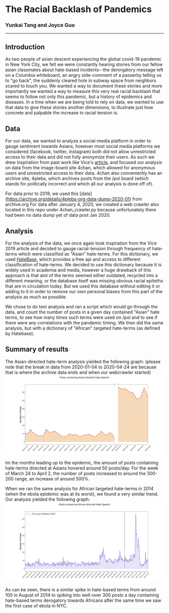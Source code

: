 # The Racial Backlash of Pandemics
### Yunkai Tang and Joyce Guo
---------------------------------------
## Introduction
As two people of asian descent experiencing the global covid-19 pandemic in New York City, we felt we were constantly hearing stories from our fellow asian classmates about hate-based incidents--the derorgatory message left on a Columbia whiteboard, an angry side-comment of a passerby telling us to "go back", the suddenly cleared hole in subway space from neighbors scared to touch you. We wanted a way to document these stories and more importantly we wanted a way to measure this very real racial backlash that seems to follow not only this pandemic, but a history of epidemics and diseases. In a time when we are being told to rely on data, we wanted to use that data to give these stories another dimensions, to illustrate just how concrete and palpable the increase in racial tension is. 
## Data
For our data, we wanted to analyze a social-media platform in order to gauge sentiment towards Asians, however most social media platforms we considered (facebook, twitter, instagram) both did not allow unrestricted access to their data and did not fully anonymize their users. As such we drew inspiration from past work like Vice's  [article](https://www.vice.com/en_us/article/d3nbzy/we-analyzed-more-than-1-million-comments-on-4chan-hate-speech-there-has-spiked-by-40-since-2015), and focused our analysis on data from the image-board site 4chan, which allowed for anonymous users and unrestricted access to their data. 4chan also conveniently has an archive site, 4plebs, which archives posts from the /pol board (which stands for politically incorrect and which all our analysis is done off of).

For data prior to 2019, we used this [data] (https://archive.org/details/4plebs-org-data-dump-2020-01) from archive.org
For data after January 4, 2020, we created a web crawler also located in this repo under 4chan_crawler.py because unfortunately there had been no data dump yet of data post Jan 2020.

## Analysis
For the analysis of the data, we once again took inspiration from the Vice 2019 article and decided to gauge racial-tension through frequency of hate-terms which were classified as "Asian" hate-terms.
For this dictionary, we used [HateBase](https://hatebase.org/), which provides a free api and access to different classification of hate-terms. We decided to use this dictionary because it is widely used in academia and media, however a huge drawback of this approach is that alot of the terms seemed either outdated, recycled into a different meaning, or the database itself was missing obvious racial epiteths that are in circulation today. But we used this database without editing it or adding to it in order to remove our own personal biases from this part of the analysis as much as possible. 

We chose to do text analysis and ran a script which would go through the data, and count the number of posts in a given day contained "Asian" hate terms, to see how many times such terms were used on /pol and to see if there were any correlations with the pandemic timing. We then did the same analysis, but with a dictionary of "African" targeted hate-terms (as defined by Hatebase).

## Summary of results
The Asian-directed hate-term analysis yielded the following graph: 
(please note that the break in data from 2020-01-04 to 2020-04-24 are because that is where the archive data ends and when our webcrawler started) ![image](https://github.com/jguo13/ITFinalProject/blob/master/Asian-hateterm-frequency.png)

Im the months leading up to the epidemic, the amount of posts containing hate-terms directed at Asians hovered around 50 posts/day. For the week of March 24 to April 2, the number of posts increased to around the 300-200 range, an increase of around 500%.

When we ran the same analysis for African targeted hate-terms in 2014 (when the ebola epidemic was at its worst), we found a very similar trend. Our analysis yielded the following graph: ![image](https://github.com/jguo13/ITFinalProject/blob/master/African-hateterm-frequency.png)

As can be seen, there is a similar spike in hate-based terms from around 100 in August of 2014 to spiking into well-over 300 posts a day containing hate-based terms derogatory towards Africans after the same time we saw the first case of ebola in NYC. 
